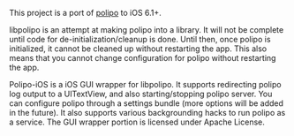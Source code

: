 This project is a port of [polipo](http://www.pps.jussieu.fr/~jch/software/polipo/) to iOS 6.1+.

libpolipo is an attempt at making polipo into a library. It will not be complete 
until code for de-initialization/cleanup is done. Until then, once polipo is 
initialized, it cannot be cleaned up without restarting the app. This also means 
that you cannot change configuration for polipo without restarting the app.

Polipo-iOS is a iOS GUI wrapper for libpolipo. It supports redirecting polipo 
log output to a UITextView, and also starting/stopping polipo server. You can 
configure polipo through a settings bundle (more options will be added in the 
future). It also supports various backgrounding hacks to run polipo as a 
service. The GUI wrapper portion is licensed under Apache License.
